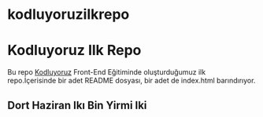 # kodluyoruzilkrepo

# **Kodluyoruz Ilk Repo**

Bu repo [Kodluyoruz](kodluyoruz.org) Front-End Eğitiminde oluşturduğumuz ilk repo.İçerisinde bir adet
README dosyası, bir adet de index.html barındırıyor.


## Dort Haziran Ikı Bin Yirmi Iki
